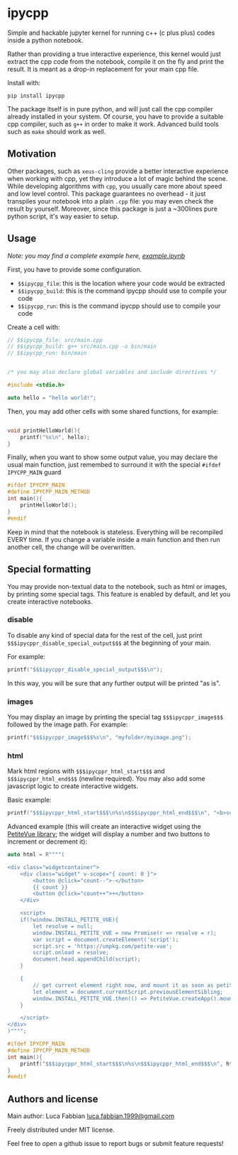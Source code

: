 # ipycpp
Simple and hackable jupyter kernel for running c++ (c plus plus) codes inside a python notebook.

Rather than providing a true interactive experience, this kernel would just extract the cpp code from the notebook, compile it on the fly and print the result. It is meant as a drop-in replacement for your main cpp file.

Install with:
```
pip install ipycpp
```

The package itself is in pure python, and will just call the cpp compiler already installed in your system. Of course, you have to provide a suitable cpp compiler, such as `g++` in order to make it work. Advanced build tools such as `make` should work as well.

## Motivation
Other packages, such as `xeus-cling` provide a better interactive experience when working with cpp, yet they introduce a lot of magic behind the scene. While developing algorithms with `cpp`, you usually care more about speed and low level control. This package guarantees no overhead - it just transpiles your notebook into a plain `.cpp` file: you may even check the result by yourself. Moreover, since this package is just a ~300lines pure python script, it's way easier to setup.

## Usage

*Note: you may find a complete example here, [example.ipynb](https://github.com/lucafabbian/ipycpp/blob/main/example.ipynb)*

First, you have to provide some configuration.
- `$$ipycpp_file`: this is the location where your code would be extracted
- `$$ipycpp_build`: this is the command ipycpp should use to compile your code
- `$$ipycpp_run`: this is the command ipycpp should use to compile your code

Create a cell with:
```cpp
// $$ipycpp_file: src/main.cpp
// $$ipycpp_build: g++ src/main.cpp -o bin/main
// $$ipycpp_run: bin/main


/* you may also declare global variables and include directives */

#include <stdio.h>

auto hello = "hello world!";

```

Then, you may add other cells with some shared functions, for example:
```cpp

void printHelloWorld(){
	printf("%s\n", hello);
}

```

Finally, when you want to show some output value, you may declare the usual main function, just remembed to surround it with the special `#ifdef IPYCPP_MAIN` guard

```cpp
#ifdef IPYCPP_MAIN
#define IPYCPP_MAIN_METHOD
int main(){
	printHelloWorld();
}
#endif

```

Keep in mind that the notebook is stateless. Everything will be recompiled EVERY time. If you change a variable inside a main function and then run another cell, the change will be overwritten.


## Special formatting
You may provide non-textual data to the notebook, such as html or images, by printing some special tags. This feature is enabled by default, and let you create interactive notebooks.

### disable
To disable any kind of special data for the rest of the cell, just print `$$$ipycppr_disable_special_output$$$` at the beginning of your main.

For example:
```cpp
printf("$$$ipycppr_disable_special_output$$$\n");
```
In this way, you will be sure that any further output will be printed "as is".

### images
You may display an image by printing the special tag `$$$ipycppr_image$$$` followed by the image path. For example:
```cpp
printf("$$$ipycppr_image$$$%s\n", "myfolder/myimage.png");
```

### html
Mark html regions with `$$$ipycppr_html_start$$$` and `$$$ipycppr_html_end$$$` (newline required). You may also add some javascript logic to create interactive widgets.

Basic example:
```cpp
printf("$$$ipycppr_html_start$$$\n%s\n$$$ipycppr_html_end$$$\n", "<b>some bold text</b>");
```

Advanced example (this will create an interactive widget using the [PetiteVue library](https://github.com/vuejs/petite-vue); the widget will display a number and two buttons to increment or decrement it):
```cpp
auto html = R""""(

<div class="widgetcontainer">
	<div class="widget" v-scope="{ count: 0 }">
		<button @click="count--">-</button>
		{{ count }}
		<button @click="count++">+</button>
	</div>

	<script>
	if(!window.INSTALL_PETITE_VUE){
		let resolve = null;
		window.INSTALL_PETITE_VUE = new Promise(r => resolve = r);
		var script = document.createElement('script');
		script.src = 'https://unpkg.com/petite-vue';
		script.onload = resolve;
		document.head.appendChild(script);
	}

	{
		// get current element right now, and mount it as soon as petite-vue is loaded
		let element = document.currentScript.previousElementSibling;
		window.INSTALL_PETITE_VUE.then(() => PetiteVue.createApp().mount(element));
	}

	</script>
</div>
)"""";

#ifdef IPYCPP_MAIN
#define IPYCPP_MAIN_METHOD
int main(){
	printf("$$$ipycppr_html_start$$$\n%s\n$$$ipycppr_html_end$$$\n", html);
}
#endif
```


## Authors and license

Main author: Luca Fabbian <luca.fabbian.1999@gmail.com>

Freely distributed under MIT license.

Feel free to open a github issue to report bugs or submit feature requests!
